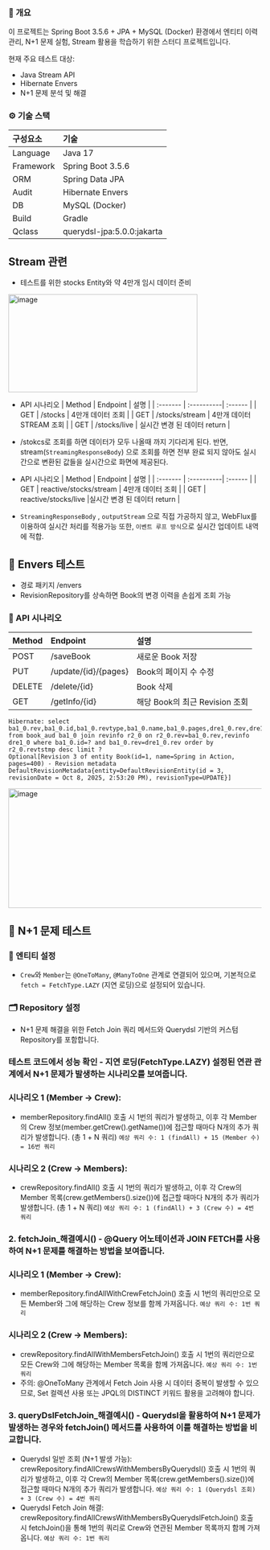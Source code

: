 ### 🧭 개요

이 프로젝트는 Spring Boot 3.5.6 + JPA + MySQL (Docker) 환경에서 엔티티 이력 관리, N+1 문제 실험, Stream 활용을 학습하기 위한 스터디 프로젝트입니다.

현재 주요 테스트 대상:

*   Java Stream API
*   Hibernate Envers
*   N+1 문제 분석 및 해결


### ⚙️ 기술 스택

| 구성요소 | 기술              |
| :------- | :---------------- |
| Language | Java 17           |
| Framework| Spring Boot 3.5.6 |
| ORM      | Spring Data JPA   |
| Audit    | Hibernate Envers  |
| DB       | MySQL (Docker)    |
| Build    | Gradle            |
| Qclass   | querydsl-jpa:5.0.0:jakarta|

## Stream 관련
- 테스트를 위한 stocks Entity와 약 4만개 임시 데이터 준비 
<img width="376" height="195" alt="image" src="https://github.com/user-attachments/assets/9b18fbf2-0da0-40b4-a211-e86d5b236bd2" />

- API 시나리오 
| Method	| Endpoint | 	설명 |
| :------- | :----------| :------ |
| GET	   | /stocks	| 4만개 데이터 조회 |
| GET	| /stocks/stream	| 4만개 데이터 STREAM 조회 |
| GET	| /stocks/live	|  실시간 변경 된 데이터 return |

- /stokcs로 조회를 하면 데이터가 모두 나올때 까지 기다리게 된다. 반면, stream(`StreamingResponseBody`) 으로 조회를 하면 전부 완료 되지 않아도 실시간으로 변환된 값들을 실시간으로 화면에 제공된다.

- API 시나리오 
| Method	| Endpoint | 	설명 |
| :------- | :----------| :------ |
| GET	   | reactive/stocks/stream	| 4만개 데이터 조회 |
| GET	| reactive/stocks/live	|실시간 변경 된 데이터 return |

- `StreamingResponseBody` , `outputStream` 으로 직접 가공하지 않고, WebFlux를 이용하여 실시간 처리를 적용가능 또한, `이벤트 루프 방식`으로 실시간 업데이트 내역에 적합.



## 🧩 Envers 테스트
- 경로 패키지 /envers
- RevisionRepository를 상속하면 Book의 변경 이력을 손쉽게 조회 가능
### 🧪 API 시나리오
| Method	| Endpoint | 	설명 |
| :------- | :----------| :------ |
| POST	   | /saveBook	| 새로운 Book 저장 |
|PUT	| /update/{id}/{pages}	| Book의 페이지 수 수정 |
|DELETE	| /delete/{id}	| Book 삭제 |
|GET	| /getInfo/{id}	| 해당 Book의 최근 Revision 조회 |
```
Hibernate: select ba1_0.rev,ba1_0.id,ba1_0.revtype,ba1_0.name,ba1_0.pages,dre1_0.rev,dre1_0.revtstmp from book_aud ba1_0 join revinfo r2_0 on r2_0.rev=ba1_0.rev,revinfo dre1_0 where ba1_0.id=? and ba1_0.rev=dre1_0.rev order by r2_0.revtstmp desc limit ?
Optional[Revision 3 of entity Book(id=1, name=Spring in Action, pages=400) - Revision metadata DefaultRevisionMetadata{entity=DefaultRevisionEntity(id = 3, revisionDate = Oct 8, 2025, 2:53:20 PM), revisionType=UPDATE}]
```
<img width="589" height="238" alt="image" src="https://github.com/user-attachments/assets/b134a36b-86d0-4c5b-a2c0-10ca31e02af3" />


## 🧩 N+1 문제 테스트 

### 📄 엔티티 설정
- `Crew`와 `Member`는 `@OneToMany`, `@ManyToOne` 관계로 연결되어 있으며, 기본적으로 `fetch = FetchType.LAZY` (지연 로딩)으로 설정되어 있습니다.
### 🗂 Repository 설정
- N+1 문제 해결을 위한 Fetch Join 쿼리 메서드와 Querydsl 기반의 커스텀 Repository를 포함합니다.
### 테스트 코드에서 성능 확인 - 지연 로딩(FetchType.LAZY) 설정된 연관 관계에서 N+1 문제가 발생하는 시나리오를 보여줍니다.
### 시나리오 1 (Member -> Crew):
- memberRepository.findAll() 호출 시 1번의 쿼리가 발생하고, 이후 각 Member의 Crew 정보(member.getCrew().getName())에 접근할 때마다 N개의 추가 쿼리가 발생합니다. (총 1 + N 쿼리)
`예상 쿼리 수: 1 (findAll) + 15 (Member 수) = 16번 쿼리`
### 시나리오 2 (Crew -> Members):
- crewRepository.findAll() 호출 시 1번의 쿼리가 발생하고, 이후 각 Crew의 Member 목록(crew.getMembers().size())에 접근할 때마다 N개의 추가 쿼리가 발생합니다. (총 1 + N 쿼리)
`예상 쿼리 수: 1 (findAll) + 3 (Crew 수) = 4번 쿼리`

### 2. fetchJoin_해결예시() - @Query 어노테이션과 JOIN FETCH를 사용하여 N+1 문제를 해결하는 방법을 보여줍니다.
### 시나리오 1 (Member -> Crew):
- memberRepository.findAllWithCrewFetchJoin() 호출 시 1번의 쿼리만으로 모든 Member와 그에 해당하는 Crew 정보를 함께 가져옵니다.
  `예상 쿼리 수: 1번 쿼리`
### 시나리오 2 (Crew -> Members):
- crewRepository.findAllWithMembersFetchJoin() 호출 시 1번의 쿼리만으로 모든 Crew와 그에 해당하는 Member 목록을 함께 가져옵니다.
`예상 쿼리 수: 1번 쿼리`
- 주의: @OneToMany 관계에서 Fetch Join 사용 시 데이터 중복이 발생할 수 있으므로, Set 컬렉션 사용 또는 JPQL의 DISTINCT 키워드 활용을 고려해야 합니다.
### 3. queryDslFetchJoin_해결예시() - Querydsl을 활용하여 N+1 문제가 발생하는 경우와 fetchJoin() 메서드를 사용하여 이를 해결하는 방법을 비교합니다.
- Querydsl 일반 조회 (N+1 발생 가능): crewRepository.findAllCrewsWithMembersByQuerydsl() 호출 시 1번의 쿼리가 발생하고, 이후 각 Crew의 Member 목록(crew.getMembers().size())에 접근할 때마다 N개의 추가 쿼리가 발생합니다.
`예상 쿼리 수: 1 (Querydsl 조회) + 3 (Crew 수) = 4번 쿼리`
- Querydsl Fetch Join 해결: crewRepository.findAllCrewsWithMembersByQuerydslFetchJoin() 호출 시 fetchJoin()을 통해 1번의 쿼리로 Crew와 연관된 Member 목록까지 함께 가져옵니다.
`예상 쿼리 수: 1번 쿼리`

